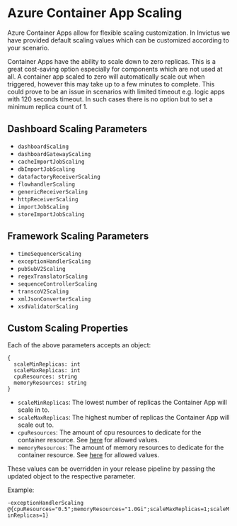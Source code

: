 # Azure Container App Scaling

Azure Container Apps allow for flexible scaling customization. In Invictus we have provided default scaling values which can be customized according to your scenario.

Container Apps have the ability to scale down to zero replicas. This is a great cost-saving option especially for components which are not used at all. A container app scaled to zero will automatically scale out when triggered, however this may take up to a few minutes to complete. This could prove to be an issue in scenarios with limited timeout e.g. logic apps with 120 seconds timeout. In such cases there is no option but to set a minimum replica count of 1.

## Dashboard Scaling Parameters

- `dashboardScaling`
- `dashboardGatewayScaling`
- `cacheImportJobScaling`
- `dbImportJobScaling`
- `datafactoryReceiverScaling`
- `flowhandlerScaling`
- `genericReceiverScaling`
- `httpReceiverScaling`
- `importJobScaling`
- `storeImportJobScaling`

## Framework Scaling Parameters
- `timeSequencerScaling`
- `exceptionHandlerScaling`
- `pubSubV2Scaling`
- `regexTranslatorScaling`
- `sequenceControllerScaling`
- `transcoV2Scaling`
- `xmlJsonConverterScaling`
- `xsdValidatorScaling`

## Custom Scaling Properties

Each of the above parameters accepts an object:

```
{
  scaleMinReplicas: int
  scaleMaxReplicas: int
  cpuResources: string
  memoryResources: string
}
```

- `scaleMinReplicas`: The lowest number of replicas the Container App will scale in to.
- `scaleMaxReplicas`: The highest number of replicas the Container App will scale out to.
- `cpuResources`: The amount of cpu resources to dedicate for the container resource. See [here](https://learn.microsoft.com/en-us/azure/container-apps/containers#allocations) for allowed values.
- `memoryResources`: The amount of memory resources to dedicate for the container resource. See [here](https://learn.microsoft.com/en-us/azure/container-apps/containers#allocations) for allowed values.

These values can be overridden in your release pipeline by passing the updated object to the respective parameter. 

Example:

`-exceptionHandlerScaling @{cpuResources="0.5";memoryResources="1.0Gi";scaleMaxReplicas=1;scaleMinReplicas=1}`
